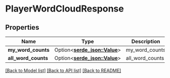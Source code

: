 # PlayerWordCloudResponse

## Properties

Name | Type | Description | Notes
------------ | ------------- | ------------- | -------------
**my_word_counts** | Option<[**serde_json::Value**](.md)> | my_word_counts | [optional]
**all_word_counts** | Option<[**serde_json::Value**](.md)> | all_word_counts | [optional]

[[Back to Model list]](../README.md#documentation-for-models) [[Back to API list]](../README.md#documentation-for-api-endpoints) [[Back to README]](../README.md)


